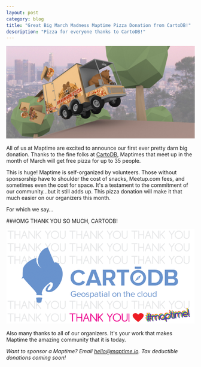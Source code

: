 ```yaml
---
layout: post
category: blog
title: "Great Big March Madness Maptime Pizza Donation from CartoDB!"
description: "Pizza for everyone thanks to CartoDB!"
---
```

![Maptime Bear Pizza Delivery](/img/maptimebear_pizza_la.jpg "Maptime Bear Pizza Delivery by Omar Ureta of MaptimeLA")

All of us at Maptime are excited to announce our first ever pretty darn big donation. Thanks to the fine folks at [CartoDB](http://cartodb.com), Maptimes that meet up in the month of March will get free pizza for up to 35 people.

This is huge! Maptime is self-organized by volunteers. Those without sponsorship have to shoulder the cost of snacks, Meetup.com fees, and sometimes even the cost for space. It's a testament to the commitment of our community…but it still adds up. This pizza donation will make it that much easier on our organizers this month.

For which we say…

###OMG THANK YOU SO MUCH, CARTODB!

![Thank you, CartoDB](/img/thank-you-cartodb.png)

Also many thanks to all of our organizers. It's your work that makes Maptime the amazing community that it is today.

_Want to sponsor a Maptime? Email hello@maptime.io. Tax deductible donations coming soon!_